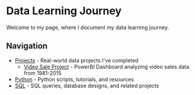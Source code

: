 # Data Learning Journey

Welcome to my page, where I document my data learning journey.

## Navigation

- [Projects](./Projects) - Real-world data projects I've completed
  - [Video Sale Project](./Projects/Video_Sale_Project) - PowerBI Dashboard analyzing video sales data from 1981-2015
- [Python](./Python) - Python scripts, tutorials, and resources
- [SQL](./SQL) - SQL queries, database designs, and related projects